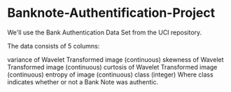 # Banknote-Authentification-Project

We'll use the Bank Authentication Data Set from the UCI repository.

The data consists of 5 columns:

variance of Wavelet Transformed image (continuous)
skewness of Wavelet Transformed image (continuous)
curtosis of Wavelet Transformed image (continuous)
entropy of image (continuous)
class (integer)
Where class indicates whether or not a Bank Note was authentic.
